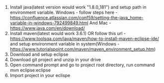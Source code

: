 1. Install java(latest version would work "1.8.0_181") and setup path in environment variable. 
Windows - follow steps here - https://confluence.atlassian.com/conf59/setting-the-java_home-variable-in-windows-792499849.html 
    And Mac - https://www.java.com/en/download/
2. Install maven(latest would work 3.6.1) OR follow this url - https://www.toolsqa.com/java/maven/how-to-install-maven-eclipse-ide/ and setup environment variable in system(Windows - https://www.tutorialspoint.com/maven/maven_environment_setup.htm)
3. Download and setup eclipse
4. Download git project and unzip in your drive
5. Open command prompt and go to project root directory, run command mvn eclipse:eclipse
6. Import project in your eclispe 
